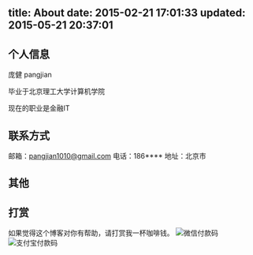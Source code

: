 title: About
date: 2015-02-21 17:01:33
updated: 2015-05-21 20:37:01
---

## 个人信息
庞健 pangjian

毕业于北京理工大学计算机学院

现在的职业是金融IT

## 联系方式

邮箱：<pangjian1010@gmail.com>
电话：186****
地址：北京市

## 其他

## 打赏
如果觉得这个博客对你有帮助，请打赏我一杯咖啡钱。
![微信付款码](/resources/common/wechat-qrcode.jpg)![支付宝付款码](/resources/common/zhifubao-qrcode.jpg)
